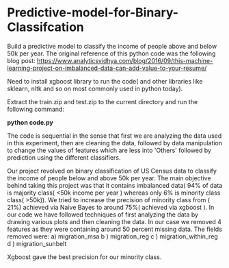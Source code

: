 # Predictive-model-for-Binary-Classifcation
Build a predictive model to classify the income of people above and below 50k per year. The original reference of this python code was the following blog post:
https://www.analyticsvidhya.com/blog/2016/09/this-machine-learning-project-on-imbalanced-data-can-add-value-to-your-resume/

Need to install xgboost library to run the code( and other libraries like sklearn, nltk and so on most commonly used in python today).

Extract the train.zip and test.zip to the current directory and run the following command:

<b> python code.py </b>

The code is sequential in the sense that first we are analyzing the data used in this experiment, then are cleaning the data, followed by data manipulation to change the values of features which are less into 'Others' followed by prediction using the different classifiers.

Our project revolved on binary classification of US Census data to classify the income of people
below and above 50k per year. The main objective behind taking this project was that it contains 
imbalanced data( 94% of data is majority class( <50k income per year ) whereas only 6% is minority
class class( >50k)). We tried to increase the precision of minority class from ( 21%) achieved via 
Naive Bayes to around 75%( achieved via xgboost ). In our code we have followed techniques of first 
analyzing the data by drawing various plots and then cleaning the data. In our case we removed 4 features
as they were containing around 50 percent missing data. The fields removed were:
a) migration_msa 
b ) migration_reg 
c ) migration_within_reg
d ) migration_sunbelt

Xgboost gave the best precision for our minority class.

